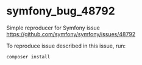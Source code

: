 # symfony_bug_48792
Simple reproducer for Symfony issue https://github.com/symfony/symfony/issues/48792

To reproduce issue described in this issue, run:

```
composer install
```
